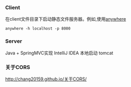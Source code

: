 ### Client
在client文件目录下启动静态文件服务器。例如,使用[anywhere](https://github.com/JacksonTian/anywhere)

```
anywhere -h localhost -p 8000
```


### Server
Java + SpringMVC实现
IntelliJ IDEA 本地启动 tomcat

### 关于CORS

http://chang20159.github.io/关于CORS/